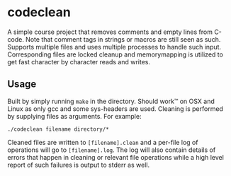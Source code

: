 # codeclean

A simple course project that removes comments and empty lines from C-code. Note that comment tags in strings or macros are still seen as such. Supports multiple files and uses multiple processes to handle such input. Corresponding files are locked cleanup and memorymapping is utilized to get fast character by character reads and writes.

## Usage
Built by simply running `make` in the directory. Should work™ on OSX and Linux as only gcc and some sys-headers are used. Cleaning is performed by supplying files as arguments. For example:
```
./codeclean filename directory/*
```
Cleaned files are written to `[filename].clean` and a per-file log of operations will go to `[filename].log`. The log will also contain details of errors that happen in cleaning or relevant file operations while a high level report of such failures is output to stderr as well.
